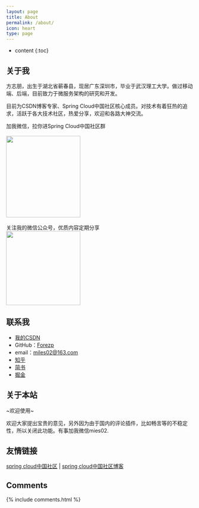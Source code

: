 ```yaml
---
layout: page
title: About
permalink: /about/
icon: heart
type: page
---
```


* content
{:toc}

## 关于我

方志朋，出生于湖北省蕲春县，现居广东深圳市，毕业于武汉理工大学。做过移动端、后端，目前致力于微服务架构的研究和开发。

目前为CSDN博客专家、Spring Cloud中国社区核心成员。对技术有着狂热的追求，活跃于各大技术社区，热爱分享，欢迎和各路大神交流。

加我微信，拉你进Spring Cloud中国社区群
<br>
<br>
<img src="http://img.blog.csdn.net/20170614094145509?watermark/2/text/aHR0cDovL2Jsb2cuY3Nkbi5uZXQvZm9yZXpw/font/5a6L5L2T/fontsize/400/fill/I0JBQkFCMA==/dissolve/70/gravity/SouthEast" width="200" height="220">
<br>
<br>
关注我的微信公众号，优质内容定期分享
<br>
<img src="http://img.blog.csdn.net/20170708155617159?watermark/2/text/aHR0cDovL2Jsb2cuY3Nkbi5uZXQvZm9yZXpw/font/5a6L5L2T/fontsize/400/fill/I0JBQkFCMA==/dissolve/70/gravity/SouthEast" width="200" height="200/">
 
## 联系我

* [我的CSDN](http://blog.csdn.net/forezp) 
* GitHub：[Forezp](https://github.com/forezp)
* email：miles02@163.com
* [知乎](https://www.zhihu.com/people/forezp)
* [简书](http://www.jianshu.com/u/f2550db5eca3)
* [掘金](https://juejin.im/user/580382465bbb50005b76ad36)


## 关于本站


~欢迎使用~

欢迎大家提出宝贵的意见，另外因为由于国内的评论插件，比如畅言等的不稳定性，所以关闭此功能。有事加我微信mies02.



## 友情链接

[spring cloud中国社区](http://springcloud.cn/) \| [spring cloud中国社区博客](http://blog.springcloud.cn/)

## Comments

{% include comments.html %}
